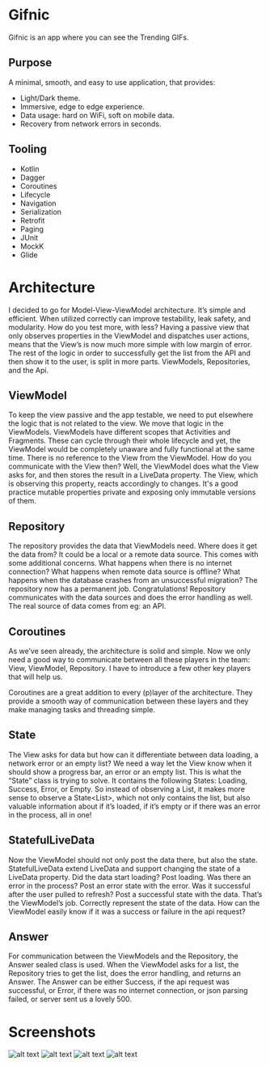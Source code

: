 # Gifnic

Gifnic is an app where you can see the Trending GIFs.

## Purpose

A minimal, smooth, and easy to use application, that provides:

- Light/Dark theme.
- Immersive, edge to edge experience.
- Data usage: hard on WiFi, soft on mobile data.
- Recovery from network errors in seconds.

## Tooling

- Kotlin
- Dagger
- Coroutines
- Lifecycle
- Navigation
- Serialization
- Retrofit
- Paging
- JUnit
- MockK
- Glide

# Architecture

I decided to go for Model-View-ViewModel architecture. It’s simple and efficient. When utilized correctly can improve testability, leak safety, and modularity. How do you test more, with less? Having a passive view that only observes properties in the ViewModel and dispatches user actions, means that the View’s is now much more simple with low margin of error. The rest of the logic in order to successfully get the list from the API and then show it to the user, is split in more parts. ViewModels, Repositories, and the Api.

## ViewModel

To keep the view passive and the app testable, we need to put elsewhere the logic that is not related to the view. We move that logic in the ViewModels. ViewModels have different scopes that Activities and Fragments. These can cycle through their whole lifecycle and yet, the ViewModel would be completely unaware and fully functional at the same time. There is no reference to the View from the ViewModel. How do you communicate with the View then? Well, the ViewModel does what the View asks for, and then stores the result in a LiveData property. The View, which is observing this property, reacts accordingly to changes. It's a good practice mutable properties private and exposing only immutable versions of them.

## Repository

The repository provides the data that ViewModels need. Where does it get the data from? It could be a local or a remote data source. This comes with some additional concerns. What happens when there is no internet connection? What happens when remote data source is offline? What happens when the database crashes from an unsuccessful migration? The repository now has a permanent job. Congratulations! Repository communicates with the data sources and does the error handling as well. The real source of data comes from eg: an API.

## Coroutines

As we’ve seen already, the architecture is solid and simple. Now we only need a good way to communicate between all these players in the team: View, ViewModel, Repository. I have to introduce a few other key players that will help us.

Coroutines are a great addition to every (p)layer of the architecture. They provide a smooth way of communication between these layers and they make managing tasks and threading simple.

## State

The View asks for data but how can it differentiate between data loading, a network error or an empty list? We need a way let the View know when it should show a progress bar, an error or an empty list. This is what the “State” class is trying to solve. It contains the following States: Loading, Success, Error, or Empty. So instead of observing a List<Some>, it makes more sense to observe a State<List<Some>>, which not only contains the list, but also valuable information about if it’s loaded, if it’s empty or if there was an error in the process, all in one!

## StatefulLiveData

Now the ViewModel should not only post the data there, but also the state. StatefulLiveData extend LiveData and support changing the state of a LiveData property.  Did the data start loading? Post loading. Was there an error in the process? Post an error state with the error. Was it successful after the user pulled to refresh? Post a successful state with the data. That’s the ViewModel’s job. Correctly represent the state of the data. How can the ViewModel easily know if it was a success or failure in the api request?


## Answer

For communication between the ViewModels and the Repository, the Answer sealed class is used. When the ViewModel asks for a list, the Repository tries to get the list, does the error handling, and returns an Answer. The Answer can be either Success, if the api request was successful, or Error, if there was no internet connection, or json parsing failed, or server sent us a lovely 500.

# Screenshots
![alt text](https://github.com/kyrillosgait/gifnic/blob/master/screenshots/1.png)
![alt text](https://github.com/kyrillosgait/gifnic/blob/master/screenshots/2.png)
![alt text](https://github.com/kyrillosgait/gifnic/blob/master/screenshots/3.png)
![alt text](https://github.com/kyrillosgait/gifnic/blob/master/screenshots/4.png)
